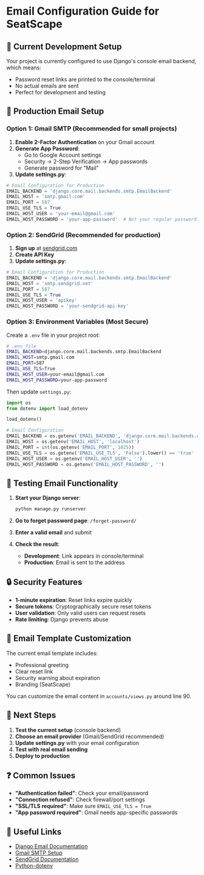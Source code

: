 # Email Configuration Guide for SeatScape

## 🔧 **Current Development Setup**

Your project is currently configured to use Django's console email backend, which means:
- Password reset links are printed to the console/terminal
- No actual emails are sent
- Perfect for development and testing

## 📧 **Production Email Setup**

### **Option 1: Gmail SMTP (Recommended for small projects)**

1. **Enable 2-Factor Authentication** on your Gmail account
2. **Generate App Password**:
   - Go to Google Account settings
   - Security → 2-Step Verification → App passwords
   - Generate password for "Mail"
3. **Update settings.py**:

```python
# Email Configuration for Production
EMAIL_BACKEND = 'django.core.mail.backends.smtp.EmailBackend'
EMAIL_HOST = 'smtp.gmail.com'
EMAIL_PORT = 587
EMAIL_USE_TLS = True
EMAIL_HOST_USER = 'your-email@gmail.com'
EMAIL_HOST_PASSWORD = 'your-app-password'  # Not your regular password!
```

### **Option 2: SendGrid (Recommended for production)**

1. **Sign up** at [sendgrid.com](https://sendgrid.com)
2. **Create API Key**
3. **Update settings.py**:

```python
# Email Configuration for Production
EMAIL_BACKEND = 'django.core.mail.backends.smtp.EmailBackend'
EMAIL_HOST = 'smtp.sendgrid.net'
EMAIL_PORT = 587
EMAIL_USE_TLS = True
EMAIL_HOST_USER = 'apikey'
EMAIL_HOST_PASSWORD = 'your-sendgrid-api-key'
```

### **Option 3: Environment Variables (Most Secure)**

Create a `.env` file in your project root:

```bash
# .env file
EMAIL_BACKEND=django.core.mail.backends.smtp.EmailBackend
EMAIL_HOST=smtp.gmail.com
EMAIL_PORT=587
EMAIL_USE_TLS=True
EMAIL_HOST_USER=your-email@gmail.com
EMAIL_HOST_PASSWORD=your-app-password
```

Then update `settings.py`:

```python
import os
from dotenv import load_dotenv

load_dotenv()

# Email Configuration
EMAIL_BACKEND = os.getenv('EMAIL_BACKEND', 'django.core.mail.backends.console.EmailBackend')
EMAIL_HOST = os.getenv('EMAIL_HOST', 'localhost')
EMAIL_PORT = int(os.getenv('EMAIL_PORT', 1025))
EMAIL_USE_TLS = os.getenv('EMAIL_USE_TLS', 'False').lower() == 'true'
EMAIL_HOST_USER = os.getenv('EMAIL_HOST_USER', '')
EMAIL_HOST_PASSWORD = os.getenv('EMAIL_HOST_PASSWORD', '')
```

## 🚀 **Testing Email Functionality**

1. **Start your Django server**:
   ```bash
   python manage.py runserver
   ```

2. **Go to forget password page**: `/forget-password/`

3. **Enter a valid email** and submit

4. **Check the result**:
   - **Development**: Link appears in console/terminal
   - **Production**: Email is sent to the address

## 🔒 **Security Features**

- **1-minute expiration**: Reset links expire quickly
- **Secure tokens**: Cryptographically secure reset tokens
- **User validation**: Only valid users can request resets
- **Rate limiting**: Django prevents abuse

## 📱 **Email Template Customization**

The current email template includes:
- Professional greeting
- Clear reset link
- Security warning about expiration
- Branding (SeatScape)

You can customize the email content in `accounts/views.py` around line 90.

## 🎯 **Next Steps**

1. **Test the current setup** (console backend)
2. **Choose an email provider** (Gmail/SendGrid recommended)
3. **Update settings.py** with your email configuration
4. **Test with real email sending**
5. **Deploy to production**

## ❓ **Common Issues**

- **"Authentication failed"**: Check your email/password
- **"Connection refused"**: Check firewall/port settings
- **"SSL/TLS required"**: Make sure `EMAIL_USE_TLS = True`
- **"App password required"**: Gmail needs app-specific passwords

## 🔗 **Useful Links**

- [Django Email Documentation](https://docs.djangoproject.com/en/5.2/topics/email/)
- [Gmail SMTP Setup](https://support.google.com/mail/answer/7126229)
- [SendGrid Documentation](https://sendgrid.com/docs/)
- [Python-dotenv](https://pypi.org/project/python-dotenv/)
